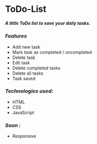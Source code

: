 # ToDo-List

##### A little ToDo list to save your daily tasks.

### **_Features_**

- Add new task
- Mark task as completed / uncompleted
- Delete task
- Edit task
- Delete completed tasks
- Delete all tasks
- Task saved

### **_Technologies used_**:

- HTML
- CSS
- JavaScript

### **_Soon_** :

- Responsive

